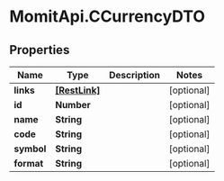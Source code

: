 # MomitApi.CCurrencyDTO

## Properties
Name | Type | Description | Notes
------------ | ------------- | ------------- | -------------
**links** | [**[RestLink]**](RestLink.md) |  | [optional] 
**id** | **Number** |  | [optional] 
**name** | **String** |  | [optional] 
**code** | **String** |  | [optional] 
**symbol** | **String** |  | [optional] 
**format** | **String** |  | [optional] 


